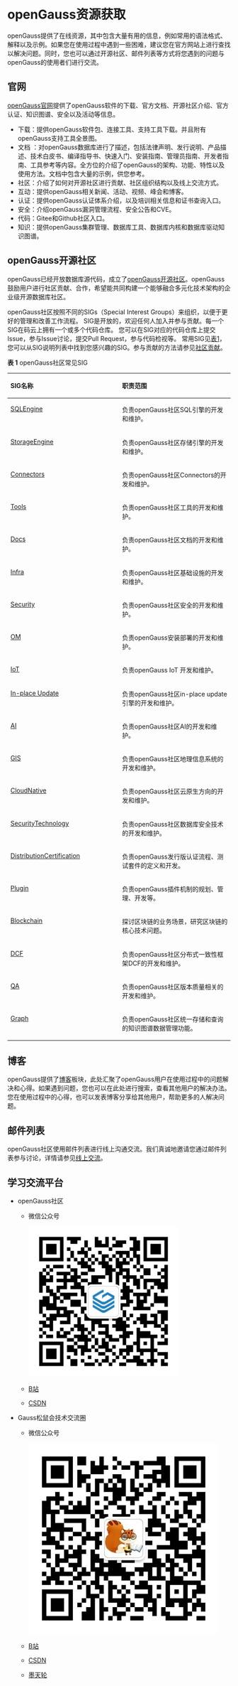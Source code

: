 # openGauss资源获取<a name="ZH-CN_TOPIC_0000001177989068"></a>

openGauss提供了在线资源，其中包含大量有用的信息，例如常用的语法格式、解释以及示例。如果您在使用过程中遇到一些困难，建议您在官方网站上进行查找以解决问题。同时，您也可以通过开源社区、邮件列表等方式将您遇到的问题与openGauss的使用者们进行交流。

## 官网<a name="section1535864913326"></a>

[openGauss官网](https://opengauss.org/zh/)提供了openGauss软件的下载、官方文档、开源社区介绍、官方认证、知识图谱、安全以及活动等信息。

-   下载：提供openGauss软件包、连接工具、支持工具下载。并且附有openGauss支持工具全景图。
-   文档 ：对openGauss数据库进行了描述，包括法律声明、发行说明、产品描述、技术白皮书、编译指导书、快速入门、安装指南、管理员指南、开发者指南、工具参考等内容。全方位的介绍了openGauss的架构、功能、特性以及使用方法。文档中包含大量的示例，供您参考。
-   社区：介绍了如何对开源社区进行贡献、社区组织结构以及线上交流方式。
-   互动：提供openGauss相关新闻、活动、视频、峰会和博客。
-   认证：提供openGauss认证体系介绍，以及培训相关信息和证书查询入口。
-   安全：介绍openGauss漏洞管理流程、安全公告和CVE。
-   代码：Gitee和Github社区入口。
-   知识：提供openGauss集群管理、数据库工具、数据库内核和数据库驱动知识图谱。

## openGauss开源社区<a name="section157731748104211"></a>

openGauss已经开放数据库源代码，成立了[openGauss开源社区](https://gitee.com/opengauss)。openGauss鼓励用户进行社区贡献、合作，希望能共同构建一个能够融合多元化技术架构的企业级开源数据库社区。

openGauss社区按照不同的SIGs（Special Interest Groups）来组织，以便于更好的管理和改善工作流程。 SIG是开放的，欢迎任何人加入并参与贡献。每一个SIG在码云上拥有一个或多个代码仓库。 您可以在SIG对应的代码仓库上提交Issue，参与Issue讨论，提交Pull Request，参与代码检视等。 常用SIG见[表1](#table9705652154412)，您可以从SIG说明列表中找到您感兴趣的SIG。参与贡献的方法请参见[社区贡献](https://opengauss.org/zh/contribution/)。

**表 1**  openGauss社区常见SIG

<a name="table9705652154412"></a>
<table><thead align="left"><tr id="row770675214441"><th class="cellrowborder" valign="top" width="50%" id="mcps1.2.3.1.1"><p id="p199861157164412"><a name="p199861157164412"></a><a name="p199861157164412"></a>SIG名称</p>
</th>
<th class="cellrowborder" valign="top" width="50%" id="mcps1.2.3.1.2"><p id="p14872194456"><a name="p14872194456"></a><a name="p14872194456"></a>职责范围</p>
</th>
</tr>
</thead>
<tbody><tr id="row167061552174413"><td class="cellrowborder" valign="top" width="50%" headers="mcps1.2.3.1.1 "><p id="p7843205019458"><a name="p7843205019458"></a><a name="p7843205019458"></a><a href="https://gitee.com/opengauss/tc/tree/master/sigs/SQLEngine" target="_blank" rel="noopener noreferrer">SQLEngine</a></p>
</td>
<td class="cellrowborder" valign="top" width="50%" headers="mcps1.2.3.1.2 "><p id="p618412205462"><a name="p618412205462"></a><a name="p618412205462"></a>负责openGauss社区SQL引擎的开发和维护。</p>
</td>
</tr>
<tr id="row4707552174419"><td class="cellrowborder" valign="top" width="50%" headers="mcps1.2.3.1.1 "><p id="p20280162518462"><a name="p20280162518462"></a><a name="p20280162518462"></a><a href="https://gitee.com/opengauss/tc/tree/master/sigs/StorageEngine" target="_blank" rel="noopener noreferrer">StorageEngine</a></p>
</td>
<td class="cellrowborder" valign="top" width="50%" headers="mcps1.2.3.1.2 "><p id="p1770710520442"><a name="p1770710520442"></a><a name="p1770710520442"></a>负责openGauss社区存储引擎的开发和维护。</p>
</td>
</tr>
<tr id="row6758132084516"><td class="cellrowborder" valign="top" width="50%" headers="mcps1.2.3.1.1 "><p id="p18696305467"><a name="p18696305467"></a><a name="p18696305467"></a><a href="https://gitee.com/opengauss/tc/tree/master/sigs/Connectors" target="_blank" rel="noopener noreferrer">Connectors</a></p>
</td>
<td class="cellrowborder" valign="top" width="50%" headers="mcps1.2.3.1.2 "><p id="p1775962015455"><a name="p1775962015455"></a><a name="p1775962015455"></a>负责openGauss社区Connectors的开发和维护。</p>
</td>
</tr>
<tr id="row13773142394514"><td class="cellrowborder" valign="top" width="50%" headers="mcps1.2.3.1.1 "><p id="p1859816350465"><a name="p1859816350465"></a><a name="p1859816350465"></a><a href="https://gitee.com/opengauss/tc/tree/master/sigs/Tools" target="_blank" rel="noopener noreferrer">Tools</a></p>
</td>
<td class="cellrowborder" valign="top" width="50%" headers="mcps1.2.3.1.2 "><p id="p1076381124716"><a name="p1076381124716"></a><a name="p1076381124716"></a>负责openGauss社区工具的开发和维护。</p>
</td>
</tr>
<tr id="row1547652604517"><td class="cellrowborder" valign="top" width="50%" headers="mcps1.2.3.1.1 "><p id="p770214018465"><a name="p770214018465"></a><a name="p770214018465"></a><a href="https://gitee.com/opengauss/tc/tree/master/sigs/Docs" target="_blank" rel="noopener noreferrer">Docs</a></p>
</td>
<td class="cellrowborder" valign="top" width="50%" headers="mcps1.2.3.1.2 "><p id="p10303171917477"><a name="p10303171917477"></a><a name="p10303171917477"></a>负责openGauss社区文档的开发和维护。</p>
</td>
</tr>
<tr id="row16280529184518"><td class="cellrowborder" valign="top" width="50%" headers="mcps1.2.3.1.1 "><p id="p1281154610461"><a name="p1281154610461"></a><a name="p1281154610461"></a><a href="https://gitee.com/opengauss/tc/tree/master/sigs/Infra" target="_blank" rel="noopener noreferrer">Infra</a></p>
</td>
<td class="cellrowborder" valign="top" width="50%" headers="mcps1.2.3.1.2 "><p id="p762102520476"><a name="p762102520476"></a><a name="p762102520476"></a>负责openGauss社区基础设施的开发和维护。</p>
</td>
</tr>
<tr id="row75905433455"><td class="cellrowborder" valign="top" width="50%" headers="mcps1.2.3.1.1 "><p id="p398712512464"><a name="p398712512464"></a><a name="p398712512464"></a><a href="https://gitee.com/opengauss/tc/tree/master/sigs/Security" target="_blank" rel="noopener noreferrer">Security</a></p>
</td>
<td class="cellrowborder" valign="top" width="50%" headers="mcps1.2.3.1.2 "><p id="p781631104711"><a name="p781631104711"></a><a name="p781631104711"></a>负责openGauss社区安全的开发和维护。</p>
</td>
</tr>
<tr id="row3890162125711"><td class="cellrowborder" valign="top" width="50%" headers="mcps1.2.3.1.1 "><p id="p189082195713"><a name="p189082195713"></a><a name="p189082195713"></a><a href="https://gitee.com/opengauss/tc/tree/master/sigs/OM" target="_blank" rel="noopener noreferrer">OM</a></p>
</td>
<td class="cellrowborder" valign="top" width="50%" headers="mcps1.2.3.1.2 "><p id="p289172145712"><a name="p289172145712"></a><a name="p289172145712"></a>负责openGauss安装部署的开发和维护。</p>
</td>
</tr>
<tr id="row187932417570"><td class="cellrowborder" valign="top" width="50%" headers="mcps1.2.3.1.1 "><p id="p388017247574"><a name="p388017247574"></a><a name="p388017247574"></a><a href="https://gitee.com/opengauss/tc/tree/master/sigs/IoT" target="_blank" rel="noopener noreferrer">IoT</a></p>
</td>
<td class="cellrowborder" valign="top" width="50%" headers="mcps1.2.3.1.2 "><p id="p12880172414572"><a name="p12880172414572"></a><a name="p12880172414572"></a>负责openGauss IoT 开发和维护。</p>
</td>
</tr>
<tr id="row39681327145712"><td class="cellrowborder" valign="top" width="50%" headers="mcps1.2.3.1.1 "><p id="p296942745716"><a name="p296942745716"></a><a name="p296942745716"></a><a href="https://gitee.com/opengauss/tc/tree/master/sigs/In-place-Update" target="_blank" rel="noopener noreferrer">In-place Update</a></p>
</td>
<td class="cellrowborder" valign="top" width="50%" headers="mcps1.2.3.1.2 "><p id="p4969162725718"><a name="p4969162725718"></a><a name="p4969162725718"></a>负责openGauss社区in-place update引擎的开发和维护。</p>
</td>
</tr>
<tr id="row1260813302579"><td class="cellrowborder" valign="top" width="50%" headers="mcps1.2.3.1.1 "><p id="p3608530185720"><a name="p3608530185720"></a><a name="p3608530185720"></a><a href="https://gitee.com/opengauss/tc/tree/master/sigs/AI" target="_blank" rel="noopener noreferrer">AI</a></p>
</td>
<td class="cellrowborder" valign="top" width="50%" headers="mcps1.2.3.1.2 "><p id="p160943055710"><a name="p160943055710"></a><a name="p160943055710"></a>负责openGauss社区AI的开发和维护。</p>
</td>
</tr>
<tr id="row125631613205915"><td class="cellrowborder" valign="top" width="50%" headers="mcps1.2.3.1.1 "><p id="p2564131319592"><a name="p2564131319592"></a><a name="p2564131319592"></a><a href="https://gitee.com/opengauss/tc/tree/master/sigs/GIS" target="_blank" rel="noopener noreferrer">GIS</a></p>
</td>
<td class="cellrowborder" valign="top" width="50%" headers="mcps1.2.3.1.2 "><p id="p19564913185918"><a name="p19564913185918"></a><a name="p19564913185918"></a>负责openGauss社区地理信息系统的开发和维护。</p>
</td>
</tr>
<tr id="row3774616135920"><td class="cellrowborder" valign="top" width="50%" headers="mcps1.2.3.1.1 "><p id="p377431625914"><a name="p377431625914"></a><a name="p377431625914"></a><a href="https://gitee.com/opengauss/tc/tree/master/sigs/CloudNative" target="_blank" rel="noopener noreferrer">CloudNative</a></p>
</td>
<td class="cellrowborder" valign="top" width="50%" headers="mcps1.2.3.1.2 "><p id="p3774316195910"><a name="p3774316195910"></a><a name="p3774316195910"></a>负责openGauss社区云原生方向的开发和维护。</p>
</td>
</tr>
<tr id="row1728411220590"><td class="cellrowborder" valign="top" width="50%" headers="mcps1.2.3.1.1 "><p id="p1128482217594"><a name="p1128482217594"></a><a name="p1128482217594"></a><a href="https://gitee.com/opengauss/tc/tree/master/sigs/SecurityTechnology" target="_blank" rel="noopener noreferrer">SecurityTechnology</a></p>
</td>
<td class="cellrowborder" valign="top" width="50%" headers="mcps1.2.3.1.2 "><p id="p2028452215599"><a name="p2028452215599"></a><a name="p2028452215599"></a>负责openGauss社区数据库安全技术的开发和维护。</p>
</td>
</tr>
<tr id="row13284172285919"><td class="cellrowborder" valign="top" width="50%" headers="mcps1.2.3.1.1 "><p id="p1128582245913"><a name="p1128582245913"></a><a name="p1128582245913"></a><a href="https://gitee.com/opengauss/tc/tree/master/sigs/DistributionCertification" target="_blank" rel="noopener noreferrer">DistributionCertification</a></p>
</td>
<td class="cellrowborder" valign="top" width="50%" headers="mcps1.2.3.1.2 "><p id="p1628592215594"><a name="p1628592215594"></a><a name="p1628592215594"></a>负责openGauss发行版认证流程、测试套件的定义和开发。</p>
</td>
</tr>
<tr id="row943503316591"><td class="cellrowborder" valign="top" width="50%" headers="mcps1.2.3.1.1 "><p id="p19435133312595"><a name="p19435133312595"></a><a name="p19435133312595"></a><a href="https://gitee.com/opengauss/tc/tree/master/sigs/Plugin" target="_blank" rel="noopener noreferrer">Plugin</a></p>
</td>
<td class="cellrowborder" valign="top" width="50%" headers="mcps1.2.3.1.2 "><p id="p0435833115915"><a name="p0435833115915"></a><a name="p0435833115915"></a>负责openGauss插件机制的规划、管理、开发等。</p>
</td>
</tr>
<tr id="row144351433155913"><td class="cellrowborder" valign="top" width="50%" headers="mcps1.2.3.1.1 "><p id="p2435113313594"><a name="p2435113313594"></a><a name="p2435113313594"></a><a href="https://gitee.com/opengauss/tc/tree/master/sigs/Blockchain" target="_blank" rel="noopener noreferrer">Blockchain</a></p>
</td>
<td class="cellrowborder" valign="top" width="50%" headers="mcps1.2.3.1.2 "><p id="p1443523395911"><a name="p1443523395911"></a><a name="p1443523395911"></a>探讨区块链的业务场景，研究区块链的核心技术问题。</p>
</td>
</tr>
<tr id="row14435153316595"><td class="cellrowborder" valign="top" width="50%" headers="mcps1.2.3.1.1 "><p id="p124367331599"><a name="p124367331599"></a><a name="p124367331599"></a><a href="https://gitee.com/opengauss/tc/tree/master/sigs/DCF" target="_blank" rel="noopener noreferrer">DCF</a></p>
</td>
<td class="cellrowborder" valign="top" width="50%" headers="mcps1.2.3.1.2 "><p id="p20436933135919"><a name="p20436933135919"></a><a name="p20436933135919"></a>负责openGauss社区分布式一致性框架DCF的开发和维护。</p>
</td>
</tr>
<tr id="row643653345914"><td class="cellrowborder" valign="top" width="50%" headers="mcps1.2.3.1.1 "><p id="p1643614335597"><a name="p1643614335597"></a><a name="p1643614335597"></a><a href="https://gitee.com/opengauss/tc/tree/master/sigs/QA" target="_blank" rel="noopener noreferrer">QA</a></p>
</td>
<td class="cellrowborder" valign="top" width="50%" headers="mcps1.2.3.1.2 "><p id="p34367332594"><a name="p34367332594"></a><a name="p34367332594"></a>负责openGauss社区版本质量相关的开发和维护。</p>
</td>
</tr>
<tr id="row1481317234016"><td class="cellrowborder" valign="top" width="50%" headers="mcps1.2.3.1.1 "><p id="p4814152314014"><a name="p4814152314014"></a><a name="p4814152314014"></a><a href="https://gitee.com/opengauss/tc/tree/master/sigs/Graph" target="_blank" rel="noopener noreferrer">Graph</a></p>
</td>
<td class="cellrowborder" valign="top" width="50%" headers="mcps1.2.3.1.2 "><p id="p5814102310013"><a name="p5814102310013"></a><a name="p5814102310013"></a>负责openGauss社区统一存储和查询的知识图谱数据管理功能。</p>
</td>
</tr>
</tbody>
</table>

## 博客<a name="section1613515344318"></a>

openGauss提供了[博客](https://opengauss.org/zh/blogs/blogs/)板块，此处汇聚了openGauss用户在使用过程中的问题解决和心得。如果遇到问题，您也可以在此处进行搜索，查看其他用户的解决办法。您在使用过程中的心得，也可以发表博客分享给其他用户，帮助更多的人解决问题。

## 邮件列表<a name="section18179203094610"></a>

openGauss社区使用邮件列表进行线上沟通交流。我们真诚地邀请您通过邮件列表参与讨论，详情请参见[线上交流](https://opengauss.org/zh/community/onlineCommunication/)。

## 学习交流平台<a name="section7788161704417"></a>

-   openGauss社区
    -   微信公众号

        <img src="figures/zh-cn_image_0000001235224851.jpg" style="zoom: 33%;" />

    -   [B站](https://space.bilibili.com/543286270?from=search&seid=7579369334374103192&spm_id_from=333.337.0.0)
    -   [CSDN](https://blog.csdn.net/weixin_49727236)

-   Gauss松鼠会技术交流圈
    -   微信公众号

        ![](figures/zh-cn_image_0000001234864947.jpg)

    -   [B站](https://space.bilibili.com/629605267?from=search&seid=8790769897413776977&spm_id_from=333.337.0.0)
    -   [CSDN](https://blog.csdn.net/GaussDB)
    -   [墨天轮](https://www.modb.pro/openGauss)


